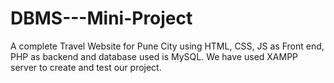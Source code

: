 # DBMS---Mini-Project
A complete Travel Website for Pune City using HTML, CSS, JS as Front end, PHP as backend and database used is MySQL. We have used XAMPP server to create and test our project.

